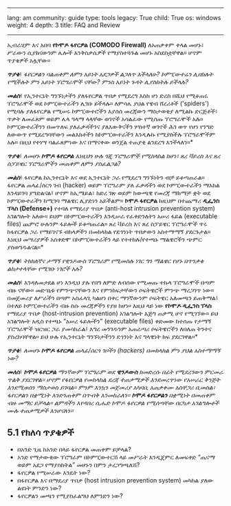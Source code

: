 

---

lang: am
community: guide
type: tools
legacy: True
child: True
os: windows
weight: 4
depth: 3
title: FAQ and Review

---

ኢብራሂም እና አበባ **የኮሞዶ ፋየርዎል (COMODO Firewall)** ለአጠቃቀም ቀላል መሆኑ፣ ሥራውን ሲያከናውንም ሌሎች እንቅስቃሴዎች የማያስተጓጉል መሆኑ አስደስቷቸዋል። ሆኖም ጥያቄዎች አሏቸው። 

<div class="background" markdown="1">

***ጥያቄ***፤ *ፋየርዎልን ባልጠቀም ለምን አይነት አደጋዎች ልጋለጥ እችላለሁ? ኮምፒውተሬን ሊበክሉት የሚችሉት ምን አይነት ፕሮግራሞች ናቸው? ምንስ አይነት ጉዳት ሊያስከትሉ ይችላሉ?*

***መልስ***፤ የኢንተርኔት ግንኙነታችን ያለፋየርዎል ጥበቃ የሚደረግ እስከ ሆነ ድረስ በሺህ የሚቆጠሩ ፕሮግራሞች ወደ ኮምፒውተራችን ሊገቡ ይችላሉ። ለምሳሌ ያህል የዌብ ሸረሪቶች ('spiders') የሚባሉ ያለፋየርዎል የሚሠሩ ኮምፒውተሮችን እያሰሰ መረጃውን ማስታወቂያ ለሚልኩ ድርጅቶች፣ ጥቃት ለመፈጸም ወይም ሌላ ዓላማ ላላቸው ወገኖች አሳልፈው የሚሰጡ ፕሮግራሞች አሉ። ኮምፒውተራችንን በመጥለፍ ያለፈቃዳችንና ያለእውቅናችን ሦስተኛ ወገኖች ሕገ ወጥ የሆነ የንግድ ለውውጥ የሚደረግባቸውን መልእክቶችን ከኮምፒውተራችን እንዲሉኩ የሚያስችሉ ፕሮግራሞችም አሉ። በዚህ የተነሣ ባልፈጸምነው እና በማናቀው ወንጀል ተጠያቂ ልንደረግ እንችላለን።*


***ጥያቄ***፤ *ለመሆኑ **ኮሞዶ ፋየርዎል** እነዚህን ሁሉ ጎጂ ፕሮግራሞች የሚከላከል ከሆነ፣ ጸረ ቫይረስ እና ጸረ ስፓይዌር ፕሮግራሞችን መጠቀም ለምን ያስፈልጋል?*

***መልስ***፤ ፋየርዎል ከኢንተርኔት እና ወደ ኢንተርኔት ጋራ የሚደረግ ግንኙነትን ብቻ ይቆጣጠራል። ፋየርዎል ጠላፊ/ሰርጎ ገብ (hacker) ወይም ፕሮግራም ያለ ፈቃዳችን ወደ ኮምፒውተራችን ማእከል እንዳይገባ ያግድልናል፤ ሆኖም ከኢሜይል፣ ከድረ ገጽ ወይም ከውጫዊ የመረጃ ማከማቻ ቋት ወደ ኮምፒውተራችን ከሚገባ ማልዌር ሊያድነን አይችልም። **ኮሞዶ ፋየርዎል** ከዚህም በተጨማሪ **ዲፌንስ ፕላስ (Defense+)** የተባለ የማደሪያ ጥበቃ (anti-host intrusion prevention system) አገልግሎት አለው። ይህም በኮምፒውተራችን እንዲሠራ የፈቀድንለትን አሠሪ ፋይል (executable files) ጨምሮ ሁሉንም ፋይሎች ይቆጣጠራል። ጸረ ቫይረስ እና ጸረ ስፓይዌር ፕሮግራሞች ጥሩ ከፋየርዎል ጋራ የማይገናኙ ብከላዎችን በመከላከል የደኅንነት ጥበቃውን አስተማማኝ ያደርጉታል። እነዚህ መሣሪያዎች አስቀድሞ በኮምፒውተራችን ላይ የተተከሉ/የተጫኑ ማልዌሮችን ጭምር ያስወግዱልናል።*


***ጥያቄ***፤ *ትክክለኛና ታማኝ *የዊንዶውስ ፕሮግራም* የሚመስሉ ነገር ግን ማልዌር የሆኑ በጥንቃቄ ልከታተላቸው የሚገቡ ነገሮች አሉ?*

***መልስ***፤ እንዳለመታደል ሆነ እንዲህ ያሉ የበግ ለምድ ለብሰው የሚመጡ ተኩላ ፕሮግራሞች በጣም ብዙ ናቸው። መድኀኒቱ የምንጭናቸውን እና የምንከፍታቸውን ሶፍትዌሮች ምንጭ ማረጋገጥ ነው። በመጀመሪያ ለሥራችን በጣም አስፈላጊ ካልሆነ በቀር ማንኛውንም ሶፍትዌር አለመጫን ይጠቅማል፤ በተለይ ኮምፒውተራችን ብዙ ስሱ መረጃዎችን የያዘ ከሆነ። እዚህ ላይ ነው **የኮሞዶ ዲፌንስ ፕላስ** የማደሪያ ጥበቃ (host-intrusion prevention) አገልግሎት እጅግ ጠቃሚ ሆኖ የሚገኘው። ይህ አገልግሎት አዲስ የተጫኑ “አሠሪ ፋይሎችን” (executable files) ቀድመው ከተሰጡ የታማኝ ፕሮግራሞች ዝርዝር ጋራ ያመሳክራል፤ እግረ መንገዱንም አጠራጣሪ ሶፍትዌሮችን ለበለጠ ትንተና ያስረክባቸዋል። ይህ ሁሉ የኢንተርኔት ግንኙነታችንን ደኅንነት እና ግላዊነት ከፍ ያደርገዋል።*


***ጥያቄ***፤ *ለመሆኑ **ኮሞዶ ፋየርዎል** ጠላፊ/ሰርጎ ገቦችን (hackers) በመከላከል ምን ያህል አስተማማኝ ነው?* 

***መለስ***፤ ***ኮሞዶ ፋየርዎል** ማንኛውም ፕሮግራም ወደ **ዊንዶውስ** ከመድረሱ በፊት የሚደረገውን ምርመራ ጥልቅ ያደርገዋል። ሆኖም የፋየርዎል የመከላከል ደረጃ ተጠቃሚዎች እንደመረጥነው የአሠራር ቅንጅት እንደሚወሰን ማስታወስ ይገባል። ምንም እንኳን መጀመሪያ አካባቢ አጠቃቀሙ አስቸጋሪ ቢመስል፣ ፋየርዎልን በቋሚነት እንድንጠቀም በጥብቅ እንመከራለን። **ኮሞዶ ፋየርዎልን** በቋሚነት በመጠቀም ብዙ መማር ይቻላል። ልምዳችን እየዳበረ ሲሔድ ኮሞዶ ፋየርዎል የሚሰጣቸው በርካታ አገልግሎቶች ሙሉ ተጠቃሚዎች እንሆናለን።*


</div>

## 5.1 የክለሳ ጥያቄዎች ##

- በአንድ ጊዜ ከአንድ በላይ ፋየርዎል መጠቀም ይቻላል?
- አንድ የማታውቂው ፕሮግራም በኮምፒውተርሽ ላይ መሥራት እንዲጀምር ለመፍቀድ “ጤናማ ወይም አደጋ የማያስከትል” መሆኑን በምን ታረጋግጫለሽ? 
- ፋየርዎል የሚሠራው እንዴት ነው?
- በፋየርዎል እና በማደሪያ ጥበቃ (host intrusion prevention system) መካከል ያለው ልዩነት ምንድን ነው?
- ፋየርዎልን መጫን የሚያስፈልግህ ለምንድን ነው?


